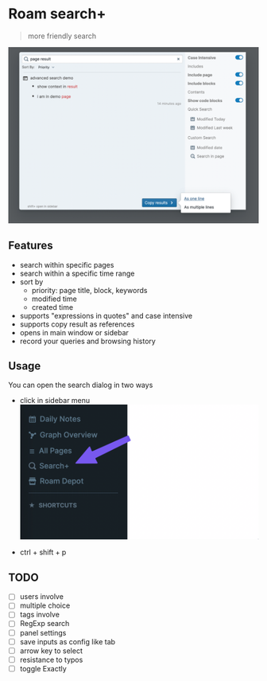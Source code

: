 # Roam search+

> more friendly search  

![](images/ad-search.png)


## Features

- search within specific pages
- search within a specific time range
- sort by 
  - priority: page title, block, keywords
  - modified time
  - created time
- supports "expressions in quotes" and case intensive
- supports copy result as references
- opens in main window or sidebar
- record your queries and browsing history

## Usage

You can open the search dialog in two ways

- click in sidebar menu ![](images/side-menu.png)

- ctrl + shift + p


## TODO

- [ ] users involve
- [ ] multiple choice
- [ ] tags involve
- [ ] RegExp search
- [ ] panel settings
- [ ] save inputs as config like tab
- [ ] arrow key to select
- [ ] resistance to typos
- [ ] toggle Exactly
